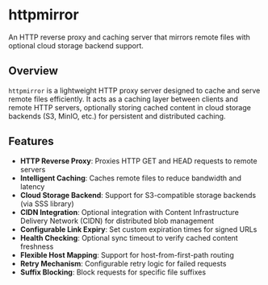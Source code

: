 # httpmirror

An HTTP reverse proxy and caching server that mirrors remote files with optional cloud storage backend support.

## Overview

`httpmirror` is a lightweight HTTP proxy server designed to cache and serve remote files efficiently. It acts as a caching layer between clients and remote HTTP servers, optionally storing cached content in cloud storage backends (S3, MinIO, etc.) for persistent and distributed caching.

## Features

- **HTTP Reverse Proxy**: Proxies HTTP GET and HEAD requests to remote servers
- **Intelligent Caching**: Caches remote files to reduce bandwidth and latency
- **Cloud Storage Backend**: Support for S3-compatible storage backends (via SSS library)
- **CIDN Integration**: Optional integration with Content Infrastructure Delivery Network (CIDN) for distributed blob management
- **Configurable Link Expiry**: Set custom expiration times for signed URLs
- **Health Checking**: Optional sync timeout to verify cached content freshness
- **Flexible Host Mapping**: Support for host-from-first-path routing
- **Retry Mechanism**: Configurable retry logic for failed requests
- **Suffix Blocking**: Block requests for specific file suffixes
